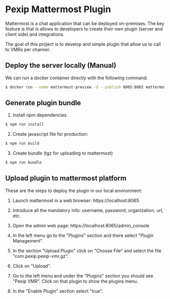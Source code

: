 # Pexip Mattermost Plugin

Mattermost is a chat application that can be deployed on-premises. The key feature is that is allows to developers to create their own plugin (server and client side) and integrations.

The goal of this project is to develop and simple plugin that allow us to call to VMRs per channel.

## Deploy the server locally (Manual)

We can run a docker container directly with the following command:

```bash
$ docker run --name mattermost-preview -d --publish 8065:8065 mattermost/mattermost-preview
```

## Generate plugin bundle

1. Install npm dependencies:

```bash
$ npm run install
```

2. Create javascript file for production:

```bash
$ npm run build
```

3. Create bundle (tgz for uploading to mattermost)

```bash
$ npm run bundle
```

## Upload plugin to mattermost platform

These are the steps to deploy the plugin in our local environment:

1. Launch mattermost in a web browser: https://localhost:8065

2. Introduce all the mandatory info: username, password, organization, url, etc.

3. Open the admin web page: https://localhost:8065/admin_console

4. In the left menu go to the "Plugins" section and there select "Plugin Management".

5. In the section "Upload Plugin" click on "Choose File" and select the file "com.pexip.pexip-vmr.gz".

6. Click on "Upload".

7. Go to the left menu and under the "Plugins" section you should see "Pexip VMR". Click on that plugin to show the plugins menu.

8. In the "Enable Plugin" section select "true".

